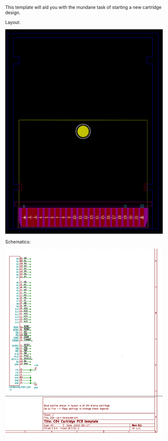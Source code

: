 This template will aid you with the mundane task of starting a new cartridge design.

Layout:

![Layout screenshot](docs/layout_screenshot.png)

Schematics:

![Schematics screenshot](docs/schematics_screenshot.png)

